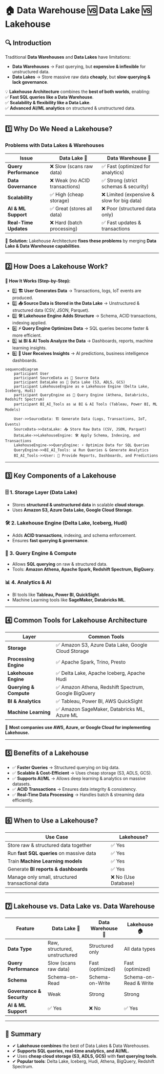 # **🏠 Data Warehouse 🆚 Data Lake 🆚 Lakehouse**

## **🔍 Introduction**

Traditional **Data Warehouses** and **Data Lakes** have limitations:

- **Data Warehouses** → Fast querying, but **expensive & inflexible** for unstructured data.
- **Data Lakes** → Store massive raw data **cheaply**, but **slow querying & lack governance**.

💡 **Lakehouse Architecture** combines the **best of both worlds**, enabling:  
✅ **Fast SQL queries like a Data Warehouse**.  
✅ **Scalability & flexibility like a Data Lake**.  
✅ **Advanced AI/ML analytics** on structured & unstructured data.

---

## **1️⃣ Why Do We Need a Lakehouse?**

### **Problems with Data Lakes & Warehouses**

| Issue                 | Data Lake 🌊                   | Data Warehouse 🏢                          |
| --------------------- | ------------------------------ | ------------------------------------------ |
| **Query Performance** | ❌ Slow (scans raw data)       | ✅ Fast (optimized for analytics)          |
| **Data Governance**   | ❌ Weak (no ACID transactions) | ✅ Strong (strict schemas & security)      |
| **Scalability**       | ✅ High (cheap storage)        | ❌ Limited (expensive & slow for big data) |
| **AI & ML Support**   | ✅ Great (stores all data)     | ❌ Poor (structured data only)             |
| **Real-Time Updates** | ❌ Hard (batch processing)     | ✅ Fast updates & transactions             |

📌 **Solution:** Lakehouse Architecture **fixes these problems** by merging **Data Lake & Data Warehouse capabilities**.

---

## **2️⃣ How Does a Lakehouse Work?**

**📌 How It Works (Step-by-Step):**

- 1️⃣ **🏗️ User Generates Data** → Transactions, logs, IoT events are produced.
- 2️⃣ **📥 Source Data is Stored in the Data Lake** → Unstructured & structured data (CSV, JSON, Parquet).
- 3️⃣ **🛠️ Lakehouse Engine Adds Structure** → Schema, ACID transactions, indexing applied.
- 4️⃣ **⚡ Query Engine Optimizes Data** → SQL queries become faster & more efficient.
- 5️⃣ **📊 BI & AI Tools Analyze the Data** → Dashboards, reports, machine learning insights.
- 6️⃣ **📢 User Receives Insights** → AI predictions, business intelligence dashboards.

```mermaid
sequenceDiagram
    participant User
    participant SourceData as 📡 Source Data
    participant DataLake as 🌊 Data Lake (S3, ADLS, GCS)
    participant LakehouseEngine as ⚙️ Lakehouse Engine (Delta Lake, Iceberg, Hudi)
    participant QueryEngine as 🚀 Query Engine (Athena, Databricks, Redshift Spectrum)
    participant BI_AI_Tools as 📊 BI & AI Tools (Tableau, Power BI, ML Models)

    User->>SourceData: 🏗️ Generate Data (Logs, Transactions, IoT, Events)
    SourceData->>DataLake: 📥 Store Raw Data (CSV, JSON, Parquet)
    DataLake->>LakehouseEngine: 🛠️ Apply Schema, Indexing, and Transactions
    LakehouseEngine->>QueryEngine: ⚡ Optimize Data for SQL Queries
    QueryEngine->>BI_AI_Tools: 📊 Run Queries & Generate Analytics
    BI_AI_Tools->>User: 📢 Provide Reports, Dashboards, and Predictions
```

---

## **3️⃣ Key Components of a Lakehouse**

### **🗄️ 1. Storage Layer (Data Lake)**

- Stores **structured & unstructured data** in scalable **cloud storage**.
- Uses **Amazon S3, Azure Data Lake, Google Cloud Storage**.

### **🛠️ 2. Lakehouse Engine (Delta Lake, Iceberg, Hudi)**

- Adds **ACID transactions**, indexing, and schema enforcement.
- Ensures **fast querying & governance**.

### **🔎 3. Query Engine & Compute**

- Allows **SQL querying** on raw & structured data.
- Tools: **Amazon Athena, Apache Spark, Redshift Spectrum, BigQuery**.

### **📊 4. Analytics & AI**

- BI tools like **Tableau, Power BI, QuickSight**.
- Machine Learning tools like **SageMaker, Databricks ML**.

---

## **4️⃣ Common Tools for Lakehouse Architecture**

| Layer                  | Common Tools                                         |
| ---------------------- | ---------------------------------------------------- |
| **Storage**            | ✅ Amazon S3, Azure Data Lake, Google Cloud Storage  |
| **Processing Engine**  | ✅ Apache Spark, Trino, Presto                       |
| **Lakehouse Engine**   | ✅ Delta Lake, Apache Iceberg, Apache Hudi           |
| **Querying & Compute** | ✅ Amazon Athena, Redshift Spectrum, Google BigQuery |
| **BI & Analytics**     | ✅ Tableau, Power BI, AWS QuickSight                 |
| **Machine Learning**   | ✅ Amazon SageMaker, Databricks ML, Azure ML         |

📌 **Most companies use AWS, Azure, or Google Cloud for implementing Lakehouse.**

---

## **5️⃣ Benefits of a Lakehouse**

- ✅ **Faster Queries** → Structured querying on big data.
- ✅ **Scalable & Cost-Efficient** → Uses cheap storage (S3, ADLS, GCS).
- ✅ **Supports AI/ML** → Allows deep learning & analytics on massive datasets.
- ✅ **ACID Transactions** → Ensures data integrity & consistency.
- ✅ **Real-Time Data Processing** → Handles batch & streaming data efficiently.

---

## **6️⃣ When to Use a Lakehouse?**

| **Use Case**                                     | **Lakehouse?**       |
| ------------------------------------------------ | -------------------- |
| Store raw & structured data together             | ✅ Yes               |
| Run **fast SQL queries** on massive data         | ✅ Yes               |
| Train **Machine Learning models**                | ✅ Yes               |
| Generate **BI reports & dashboards**             | ✅ Yes               |
| Manage only small, structured transactional data | ❌ No (Use Database) |

---

## **7️⃣ Lakehouse vs. Data Lake vs. Data Warehouse**

| Feature                   | Data Lake 🌊                  | Data Warehouse 🏢 | Lakehouse 🏠           |
| ------------------------- | ----------------------------- | ----------------- | ---------------------- |
| **Data Type**             | Raw, structured, unstructured | Structured only   | All data types         |
| **Query Performance**     | Slow (scans raw data)         | Fast (optimized)  | Fast (optimized)       |
| **Schema**                | Schema-on-Read                | Schema-on-Write   | Schema-on-Read & Write |
| **Governance & Security** | Weak                          | Strong            | Strong                 |
| **AI & ML Support**       | ✅ Yes                        | ❌ No             | ✅ Yes                 |

---

## **🎯 Summary**

- ✔ **Lakehouse combines** the best of Data Lakes & Data Warehouses.
- ✔ **Supports SQL queries, real-time analytics, and AI/ML.**
- ✔ Uses **cheap cloud storage (S3, ADLS, GCS)** with **fast querying tools**.
- ✔ **Popular tools**: Delta Lake, Iceberg, Hudi, Athena, BigQuery, Redshift Spectrum.
